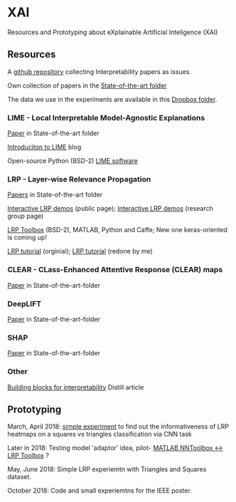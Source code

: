 # XAI
Resources and Prototyping about eXplainable Artificial Inteligence (XAI)

## Resources

A [github repository](https://github.com/dais-ita/interpretability-papers) collecting Interpretability papers as issues.

Own collection of papers in the [State-of-the-art folder](https://github.com/NLeSC/XAI/tree/master/State-of-the-art)

The data we use in the experiments are available in this [Dropbox folder](https://www.dropbox.com/home/XAI/Data).

### LIME - Local Interpretable Model-Agnostic Explanations
[Paper](https://github.com/NLeSC/XAI/tree/master/State-of-the-art/LIME) in State-of-the-art folder

[Introduciton to LIME](https://www.oreilly.com/learning/introduction-to-local-interpretable-model-agnostic-explanations-lime) blog

Open-source Python (BSD-2) [LIME software](https://github.com/marcotcr/lime)

### LRP - Layer-wise Relevance Propagation
[Papers](https://github.com/NLeSC/XAI/tree/master/State-of-the-art/LRP) in State-of-the-art folder

[Interactive LRP demos](http://www.heatmapping.org/) (public page);
[Interactive LRP demos](https://lrpserver.hhi.fraunhofer.de/Demos) (research group page)

[LRP Toolbox](https://github.com/sebastian-lapuschkin/lrp_toolbox) (BSD-2), MATLAB, Python and Caffe;
New one keras-oriented is coming up!

[LRP tutorial](http://www.heatmapping.org/tutorial/) (orginial);
[LRP tutorial](https://github.com/NLeSC/XAI/tree/master/Software/Python/LRP%20Tutorial) (redone by me)

### CLEAR - CLass-Enhanced Attentive Response (CLEAR) maps
[Paper](https://github.com/NLeSC/XAI/tree/master/State-of-the-art/CLEAR) in State-of-the-art-folder

### DeepLIFT
[Paper](https://github.com/NLeSC/XAI/tree/master/State-of-the-art/DeepLIFT) in State-of-the-art-folder

### SHAP
[Paper](https://github.com/NLeSC/XAI/tree/master/State-of-the-art/SHAP) in State-of-the-art-folder

### Other
[Building blocks for interpretability](https://distill.pub/2018/building-blocks/) Distill article

## Prototyping 
March, April 2018: [simple experiment](https://github.com/NLeSC/XAI/tree/master/Software/MATLAB/SimpleLRPExperiment) to find out the informativeness of LRP heatmaps on a squares vs triangles classification via CNN task

Later in 2018: Testing model 'adaptor' idea, pilot- [MATLAB NNToolbox <-> LRP Toolbox](https://github.com/NLeSC/XAI/tree/master/Software/MATLAB/NN2LRPToolboxMNISTDemo) ?

May, June 2018: Simple LRP experiemtn with Triangles and Squares dataset.

October 2018: Code  and small experiemtns for the IEEE poster.
